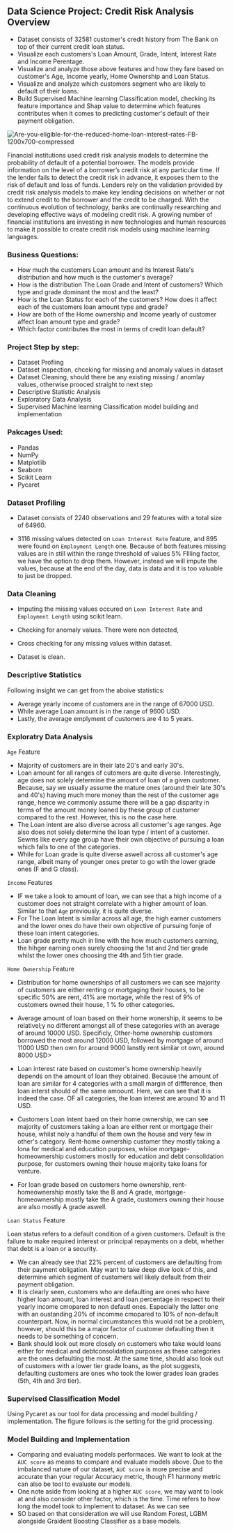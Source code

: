 ## Data Science Project: Credit Risk Analysis Overview
* Dataset consists of 32581 customer's credit history from The Bank on top of their current credit loan status.
* Visualize each customers's Loan Amount, Grade, Intent, Interest Rate and Income Perentage.
* Visualize and analyze those above features and how they fare based on customer's Age, Income yearly, Home Ownership and Loan Status.
* Visualize and analyze which customers segment who are likely to default of their loans.
* Build Supervised Machine learning Classification model, checking its feature importance and Shap value to determine which features contributes when it comes to predicting customer's default of their payment obligation.

![Are-you-eligible-for-the-reduced-home-loan-interest-rates-FB-1200x700-compressed](https://user-images.githubusercontent.com/96014656/179934775-73e29d3f-bd60-436c-afbf-44c797912c92.jpg) <br>

Financial institutions used credit risk analysis models to determine the probability of default of a potential borrower. The models provide information on the level of a borrower’s credit risk at any particular time. If the lender fails to detect the credit risk in advance, it exposes them to the risk of default and loss of funds. Lenders rely on the validation provided by credit risk analysis models to make key lending decisions on whether or not to extend credit to the borrower and the credit to be charged. With the continuous evolution of technology, banks are continually researching and developing effective ways of modeling credit risk. A growing number of financial institutions are investing in new technologies and human resources to make it possible to create credit risk models using machine learning languages.

### Business Questions:
* How much the customers Loan amount and its Interest Rate's distribution and how much is the customer's average?
* How is the distribution The Loan Grade and Intent of customers? Which type and grade dominant the most and the least?
* How is the Loan Status for each of the customers? How does it affect each of the customers loan amount type and grade?
* How are both of the Home ownership and Income yearly of customer affect loan amount type and grade?
* Which factor contributes the most in terms of credit loan default?

### Project Step by step:
* Dataset Profiing
* Dataset inspection, chceking for missing and anomaly values in dataset
* Dataset Cleaning, should there be any existing missing / anomlay values, otherwise prooced straight to next step
* Descriptive Statistic Analysis
* Exploratory Data Analysis
* Supervised Machine learning Classification model building and implementation

### Pakcages Used:
* Pandas
* NumPy
* Matplotlib
* Seaborn
* Scikit Learn
* Pycaret

### Dataset Profiling 
* Dataset consists of 2240 observations and 29 features with a total size of 64960. 


* 3116 missing values detected on `Loan Interest Rate` feature, and 895 were found on `Employment Length` one. Because of both features missing values are in still within the range threshold of values 5% FIlling factor, we have the option to drop them. However, instead we will impute the values, because at the end of the day, data is data and it is too valuable to just be dropped. 


### Data Cleaning 
* Imputing the missing values occured on `Loan Interest Rate` and `Employment Length` using scikit learn.

* Checking for anomaly values. There were non detected, 

* Cross checking for any missing values within dataset.

* Dataset is clean.

### Descriptive Statistics

Following insight we can get from the aboive statistics:
* Average yearly income of customers are in the range of 67000 USD.
* While average Loan amount is in the range of 9600 USD. 
* Lastly, the average emplyment of customers are 4 to 5 years.

### Exploratry Data Analysis
`Age` Feature <br>

* Majority of customers are in their late 20's and early 30's. 
* Loan amount for all ranges of cutomers are quite diverse. Interestingly, age does not solely determine the amount of loan of a given customer. Because, say we usually assume the mature ones (around their late 30's and 40's) having much more money than the rest of the customer age range, hence we commonly assume there will be a gap disparity in terms of the amount money loaned by these group of customer compared to the rest. However, this is no the case here.
* The Loan intent are also diverse across all customer's age ranges. Age also does not solely determine the loan type / intent of a customer. Sewms like every age group have their own objective of pursuing a loan which falls to one of the categories. 
* While for Loan grade is quite diverse aswell across all customer's age range, albeit many of younger ones preter to go wtih the lower grade ones (F and G class).

`Income` Features <br>

* IF we take a look to amount of loan, we can see that a high income of a customer does not straight correlate with a higher amount of loan. Similar to that `Age` previously, it is quite diverse. 
* For The Loan Intent is similar across all age, the high earner customers and the lower ones do have their own objective of pursuing fonje of these loan intent categories. 
* Loan grade pretty much in line with the how much customers earning, the hihger earning ones surely choosing the 1st and 2nd tier grade whilst the lower ones choosing the 4th and 5th tier grade. 

`Home Ownership` Feature <br>

* Distribution for home ownerships of all customers we can see majority of customers are either renting or mortgaging their houses, to be specific 50% are rent, 41% are mortage, while the rest of 9% of customers owned their house, 1 % fo other categories.
* Average amount of loan based on their home wonership, it seems to be relativel;y no different amongst all of these categories with an average of around 10000 USD. Specificly, Other-home ownership customers borrowed the most around 12000 USD, followed by mortgage of around 11000 USD then own for around 9000 lanstly rent similar ot own, around 8000 USD>
* Loan interest rate based on customer's home ownership heavily depends on the amount of loan they obtained. Because the amount of loan are similar for 4 categories with a small margin of diffference, then loan interst should of the same amoount. Here, we can see that it is indeed the case. OF all categories, the loan interest are around 10 and 11 USD.


* Customers Loan Intent baed on their home ownership, we can see majority of customers taking a loan are either rent or mortgage their house, whilst noly a handful of them own the house and very few in other's category. Rent-home ownership customer they mostly taking a lona for medical and education purposes, whiloe mortgage-homeownership customers mostly for education and debt consolidation purpose, for customers owning their house majority take loans for venture. 
* For loan grade based on customers home ownership, rent-homeownership mostly take the B and A grade, mortgage-homeownership mostly take the A grade, customers owning their house are also mostly A grade aswell.

`Loan Status` Feature <br>

Loan status refers to a default condition of a given customers. Default is the failure to make required interest or principal repayments on a debt, whether that debt is a loan or a security.  


* We can already see that 22% percent of customers are defaulting from their payment obligation. May want to take deep dive look of this, and determine which segment of customers will likely default from their payment obligation.
* It is clearly seen, customers who are defaulting are ones who have higher loan amount, loan interest and loan percentage in respect to their yearly income cmopared to non defautl ones. Especially the latter one with an oustanding 20% of incomme cmopared to 10% of non-default counterpart. Now, in normal circumstances this wuold not be a problem, however, should this be a major factor of customer defaulting then it needs to be something of concern.
* Bank should look out more closely on customers who take would loans either for medical and debtconsolidation purposes as these categories are the ones defaulting the most. At the same time, should also look out of customers with a lower tier grade loans, as the plot suggests, defaulting customers are ones who took the lower grades loan grades (5th, 4th and 3rd tier).

### Supervised Classification Model
Using Pycaret as our tool for data processing and model building / implementation. The figure follows is the setting for the grid processing.

### Model Building and Implementation
* Comparing and evaluating models performaces. We want to look at the `AUC score` as means to compare and evaluate models above. Due to the imbalanced nature of our dataset, `AUC score` is more precise and accurate than your regular Accuracy metric, though F1 harmony metric can also be tool to evaluate our models.
* One note aside from looking at a higher `AUC score`, we may want to look at and also consider other factor, which is the time. Time refers to how long the model took to implement to dataset. As we can see
* SO based on that consideration we will use Random Forest, LGBM alongside Graident Boosting Classifier as a base models.

